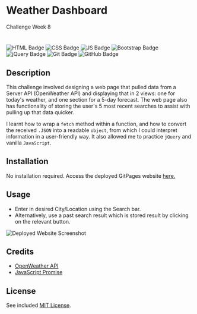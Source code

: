 # Weather Dashboard
Challenge Week 8

# <Weather Dashboard>

![HTML Badge](https://img.shields.io/badge/HTML-white?logo=html5&logoColor=%23E34F26")
![CSS Badge](https://img.shields.io/badge/CSS-white?logo=CSS3&logoColor=%231572B6)
![JS Badge](https://img.shields.io/badge/JavaScript-white?logo=javascript&logoColor=%23F7DF1E)
![Bootstrap Badge](https://img.shields.io/badge/Bootstrap-white?logo=bootstrap&logoColor=%237952B3)
![jQuery Badge](https://img.shields.io/badge/jQuery-white?logo=jquery&logoColor=%230769AD)
![Git Badge](https://img.shields.io/badge/Git-white?logo=git&logoColor=%23F05032)
![GitHub Badge](https://img.shields.io/badge/GitHub-white?logo=github&logoColor=%23181717)
## Description

This challenge involved designing a web page that pulled data from a Server API (OpenWeather API) and displaying that in 2 views: one for today's weather, and one section for a 5-day forecast. The web page also has functionality of storing the user's 5 most recent searches to assist with pulling up that data quicker.

I learnt how to wrap a `fetch` method within a function, and how to convert the received `.JSON` into a readable `object`, from which I could interpret information in a user-friendly way. It also allowed me to practice `jQuery` and vanilla `JavaScript`.


## Installation

No installation required. Access the deployed GitPages website [here.](https://jg2002-j.github.io/weather-dashboard/)

## Usage

- Enter in desired City/Location using the Search bar.
- Alternatively, use a past search result which is stored result by clicking on the relevant button.

![Deployed Website Screenshot](./assets/screenshot.png)

## Credits

- [OpenWeather API](https://openweathermap.org/)
- [JavaScript Promise](https://www.w3schools.com/js/js_promise.asp)

## License

See included [MIT License](https://github.com/jg2002-j/weather-dashboard/blob/main/LICENSE).


